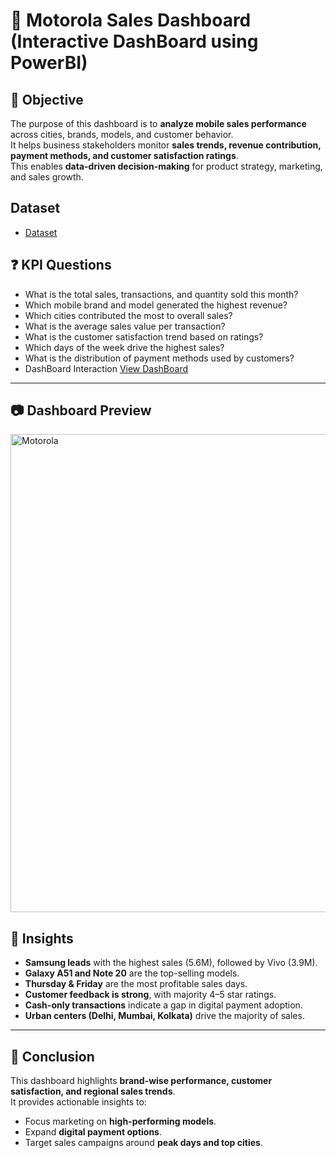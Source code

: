 # 📱 Motorola Sales Dashboard (Interactive DashBoard using PowerBI)

## 📌 Objective
The purpose of this dashboard is to **analyze mobile sales performance** across cities, brands, models, and customer behavior.  
It helps business stakeholders monitor **sales trends, revenue contribution, payment methods, and customer satisfaction ratings**.  
This enables **data-driven decision-making** for product strategy, marketing, and sales growth. 

## Dataset
 - <a href="https://github.com/HimanshupwSR/Motorola_Sales_DashBoard/blob/main/Mobile%20Sales%20Data.xlsx">Dataset</a>

## ❓ KPI Questions

  - What is the total sales, transactions, and quantity sold this month?
  - Which mobile brand and model generated the highest revenue?
  - Which cities contributed the most to overall sales?
  - What is the average sales value per transaction?
  - What is the customer satisfaction trend based on ratings?
  - Which days of the week drive the highest sales?
  - What is the distribution of payment methods used by customers?
  - DashBoard Interaction <a href ="https://github.com/HimanshupwSR/Motorola_Sales_DashBoard/blob/main/Motorola.png">View DashBoard<a/>

---

  ## 📷 Dashboard Preview
   <img width="1372" height="765" alt="Motorola" src="https://github.com/user-attachments/assets/3853dd2e-0135-4e73-9a30-0e165bf0ba09" />

## 📌 Insights
- **Samsung leads** with the highest sales (5.6M), followed by Vivo (3.9M).  
- **Galaxy A51 and Note 20** are the top-selling models.  
- **Thursday & Friday** are the most profitable sales days.  
- **Customer feedback is strong**, with majority 4–5 star ratings.  
- **Cash-only transactions** indicate a gap in digital payment adoption.  
- **Urban centers (Delhi, Mumbai, Kolkata)** drive the majority of sales.

---

  ## 🎯 Conclusion
This dashboard highlights **brand-wise performance, customer satisfaction, and regional sales trends**.  
It provides actionable insights to:  
- Focus marketing on **high-performing models**.  
- Expand **digital payment options**.  
- Target sales campaigns around **peak days and top cities**.  
